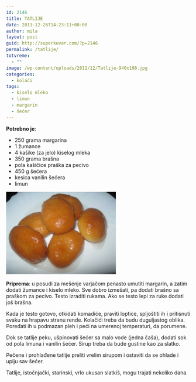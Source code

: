 ```yaml
---
id: 2146
title: TATLIJE
date: 2011-12-26T14:23:11+00:00
author: mila
layout: post
guid: http://superkuvar.com/?p=2146
permalink: /tatlije/
totvreme:
  - ""
image: /wp-content/uploads/2011/12/Tatlije-940x198.jpg
categories:
  - kolači
tags:
  - kiselo mleko
  - limun
  - margarin
  - šećer
---
```

**Potrebno je**:

  * 250 grama margarina
  * 1 žumance
  * 4 kašike (za jelo) kiselog mleka
  * 350 grama brašna
  * pola kašičice praška za pecivo
  * 450 g šećera
  * kesica vanilin šećera
  * limun

<img class="alignnone size-medium wp-image-5838" src="/wp-content/uploads/2011/12/Tatlije-1024x768.jpg" alt="Tatlije" width="300" height="225" /> 

**Priprema**: u posudi za mešenje varjačom penasto umutiti margarin, a zatim dodati žumance i kiselo mleko. Sve dobro izmešati, pa dodati brašno sa praškom za pecivo. Testo izraditi rukama. Ako se testo lepi za ruke dodati još brašna.

Kada je testo gotovo, otkidati komadiće, praviti loptice, spljoštiti ih i pritisnuti svaku na hrapavu stranu rende. Kolačići treba da budu duguljastog oblika. Poređati ih u podmazan pleh i peći na umerenoj temperaturi, da porumene.

Dok se tatlije peku, ušpinovati šećer sa malo vode (jedna čaša), dodati sok od pola limuna i vanilin šećer. Sirup treba da bude gustine kao za slatko.

Pečene i prohlađene tatlije preliti vrelim sirupom i ostaviti da se ohlade i upiju sav šećer.

Tatlije, istočnjački, starinski, vrlo ukusan slatkiš, mogu trajati nekoliko dana.